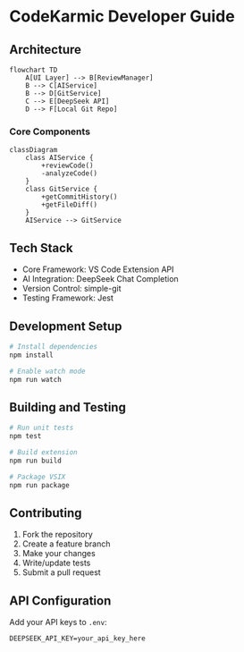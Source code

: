 # CodeKarmic Developer Guide

## Architecture

```mermaid
flowchart TD
    A[UI Layer] --> B[ReviewManager]
    B --> C[AIService]
    B --> D[GitService]
    C --> E[DeepSeek API]
    D --> F[Local Git Repo]
```

### Core Components

```mermaid
classDiagram
    class AIService {
        +reviewCode()
        -analyzeCode()
    }
    class GitService {
        +getCommitHistory()
        +getFileDiff()
    }
    AIService --> GitService
```

## Tech Stack

- Core Framework: VS Code Extension API
- AI Integration: DeepSeek Chat Completion
- Version Control: simple-git
- Testing Framework: Jest

## Development Setup

```bash
# Install dependencies
npm install

# Enable watch mode
npm run watch
```

## Building and Testing

```bash
# Run unit tests
npm test

# Build extension
npm run build

# Package VSIX
npm run package
```

## Contributing

1. Fork the repository
2. Create a feature branch
3. Make your changes
4. Write/update tests
5. Submit a pull request

## API Configuration

Add your API keys to `.env`:

```env
DEEPSEEK_API_KEY=your_api_key_here
```
